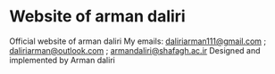 # Website of arman daliri
Official website of arman daliri
My emails: daliriarman111@gmail.com ; daliriarman@outlook.com ; armandaliri@shafagh.ac.ir
Designed and implemented by Arman daliri
